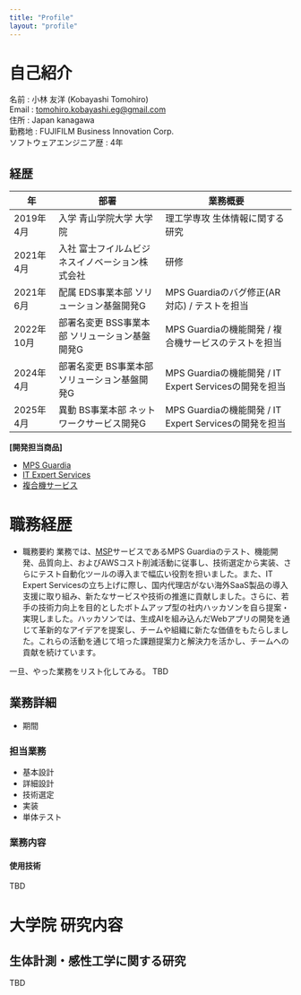 ```yaml
---
title: "Profile"
layout: "profile"
---
```


# 自己紹介
名前 : 小林 友洋  (Kobayashi Tomohiro)  
Email : tomohiro.kobayashi.eg@gmail.com  
住所 : Japan kanagawa  
勤務地 : FUJIFILM Business Innovation Corp.  
ソフトウェアエンジニア歴 : 4年

## 経歴
|年|部署|業務概要|
|---|---|---|
|2019年4月|入学 青山学院大学 大学院|理工学専攻 生体情報に関する研究|
|2021年4月|入社 富士フイルムビジネスイノベーション株式会社|研修|
|2021年6月|配属 EDS事業本部 ソリューション基盤開発G|MPS Guardiaのバグ修正(AR対応) / テストを担当|
|2022年10月|部署名変更 BSS事業本部 ソリューション基盤開発G|MPS Guardiaの機能開発 / 複合機サービスのテストを担当|
|2024年4月|部署名変更 BS事業本部 ソリューション基盤開発G|MPS Guardiaの機能開発 / IT Expert Servicesの開発を担当|
|2025年4月|異動 BS事業本部 ネットワークサービス開発G|MPS Guardiaの機能開発 / IT Expert Servicesの開発を担当|

**[開発担当商品]**
- [MPS Guardia](https://www.fujifilm.com/fb/product/software/mps_guardia)
- [IT Expert Services](https://www.fujifilm.com/fb/product/software/it_expt_svs)
- [複合機サービス](https://www.fujifilm.com/fb/support/mf_manage/mf_service)

# 職務経歴
- 職務要約 
業務では、[MSP](https://e-words.jp/w/MSP.html)サービスであるMPS Guardiaのテスト、機能開発、品質向上、およびAWSコスト削減活動に従事し、技術選定から実装、さらにテスト自動化ツールの導入まで幅広い役割を担いました。また、IT Expert Servicesの立ち上げに際し、国内代理店がない海外SaaS製品の導入支援に取り組み、新たなサービスや技術の推進に貢献しました。さらに、若手の技術力向上を目的としたボトムアップ型の社内ハッカソンを自ら提案・実現しました。ハッカソンでは、生成AIを組み込んだWebアプリの開発を通じて革新的なアイデアを提案し、チームや組織に新たな価値をもたらしました。これらの活動を通じて培った課題提案力と解決力を活かし、チームへの貢献を続けています。 

一旦、やった業務をリスト化してみる。
TBD

## 業務詳細
- 期間 

### 担当業務  
- 基本設計
- 詳細設計
- 技術選定
- 実装
- 単体テスト
### 業務内容
#### 使用技術
TBD

# 大学院 研究内容

## 生体計測・感性工学に関する研究
TBD